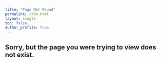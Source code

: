 ```yaml
---
title: "Page Not Found"
permalink: /404.html
layout: single
toc: false
author_profile: true
---
```


## Sorry, but the page you were trying to view does not exist.

<script>
  var GOOG_FIXURL_LANG = 'en';
  var GOOG_FIXURL_SITE = 'https://percyfrank.github.io'
</script>
<script src="https://linkhelp.clients.google.com/tbproxy/lh/wm/fixurl.js">
</script>
